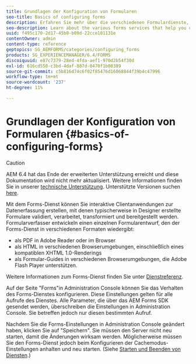 ```yaml
---
title: Grundlagen der Konfiguration von Formularen
seo-title: Basics of configuring forms
description: Erfahren Sie mehr über die verschiedenen Formulardienste, mit denen Sie interaktive Datenerfassungsanwendungen erstellen können.
seo-description: Learn about the various forms services that help you create interactive data capture applications.
uuid: f495c170-2d17-45b0-b09d-22cce101131e
contentOwner: admin
content-type: reference
geptopics: SG_AEMFORMS/categories/configuring_forms
products: SG_EXPERIENCEMANAGER/6.4/FORMS
discoiquuid: e87c7379-28ed-4fda-aef1-970d2b54f30d
exl-id: 616cd550-c3bd-4daf-887d-0470f1b08389
source-git-commit: c5b816d74c6f02f85476d16868844f39b4c47996
workflow-type: tm+mt
source-wordcount: '237'
ht-degree: 11%

---
```


# Grundlagen der Konfiguration von Formularen {#basics-of-configuring-forms}

>[!CAUTION]
>
>AEM 6.4 hat das Ende der erweiterten Unterstützung erreicht und diese Dokumentation wird nicht mehr aktualisiert. Weitere Informationen finden Sie in unserer [technische Unterstützung](https://helpx.adobe.com/de/support/programs/eol-matrix.html). Unterstützte Versionen suchen [here](https://experienceleague.adobe.com/docs/?lang=de).

Mit dem Forms-Dienst können Sie interaktive Clientanwendungen zur Datenerfassung erstellen, mit denen typischerweise in Designer erstellte Formulare validiert, verarbeitet, transformiert und bereitgestellt werden. Formularverfasser entwickeln einen einzelnen Formularentwurf, den der Forms-Dienst in verschiedenen Formaten wiedergibt:

* als PDF in Adobe Reader oder im Browser
* als HTML in verschiedenen Browserumgebungen, einschließlich eines kompatiblen XHTML 1.0-Renderings
* als Formular-Guides in verschiedenen Browserumgebungen, die Adobe Flash Player unterstützen.

Weitere Informationen zum Forms-Dienst finden Sie unter [Dienstreferenz](https://www.adobe.com/go/learn_aemforms_services_63).

Auf der Seite &quot;Forms&quot;in Administration Console können Sie das Verhalten des Forms-Dienstes konfigurieren. Diese Einstellungen gelten für alle Aufrufe des Dienstes. Alle Parameter, die über das AEM Forms SDK gesendet werden, überschreiben die Einstellungen in Administration Console. Sie betreffen jedoch nur diesen bestimmten Aufruf.

Nachdem Sie die Forms-Einstellungen in Administration Console geändert haben, klicken Sie auf &quot;Speichern&quot;. Sie müssen den Server nicht neu starten, damit die Änderungen wirksam werden. Möglicherweise müssen Sie den Forms-Dienst jedoch beim Konfigurieren der Cachemodus-Einstellungen anhalten und neu starten. (Siehe [Starten und Beenden von Diensten](/help/forms/using/admin-help/starting-stopping-services.md#starting-and-stopping-services).)
